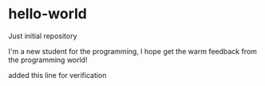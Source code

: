 # hello-world
Just initial repository

I'm a new student for the programming, I hope get the warm feedback from the programming world!

added this line for verification
